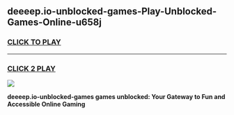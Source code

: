 
## deeeep.io-unblocked-games-Play-Unblocked-Games-Online-u658j
<h3>
<a href="https://premium76.site?title=deeeep.io-unblocked-games&ref=25A">CLICK TO PLAY</a></h3>
<hr>

<h3>
<a href="https://premium76.site?title=deeeep.io-unblocked-games&ref=25A">CLICK 2 PLAY</a>
  
</h3>

<a href="https://premium76.site?title=deeeep.io-unblocked-games&ref=25A"><img src="https://clearcache.store/games.png"></a>


**deeeep.io-unblocked-games games unblocked: Your Gateway to Fun and Accessible Online Gaming**
